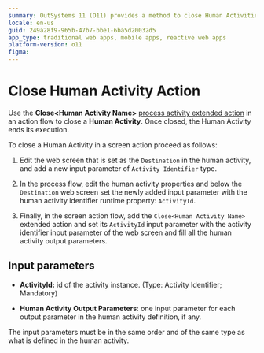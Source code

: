 ```yaml
---
summary: OutSystems 11 (O11) provides a method to close Human Activities in action flows by setting input parameters and using extended actions.
locale: en-us
guid: 249a28f9-965b-47b7-bbe1-6ba5d20032d5
app_type: traditional web apps, mobile apps, reactive web apps
platform-version: o11
figma:
---
```


# Close Human Activity Action

Use the **Close&lt;Human Activity Name&gt;** [process activity extended action](intro.md) in an action flow to close a **Human Activity**. Once closed, the Human Activity ends its execution.

To close a Human Activity in a screen action proceed as follows:

1. Edit the web screen that is set as the `Destination` in the human activity, and add a new input parameter of `Activity Identifier` type.

2. In the process flow, edit the human activity properties and below the `Destination` web screen set the newly added input parameter with the human activity identifier runtime property: `ActivityId`.

3. Finally, in the screen action flow, add the `Close<Human Activity Name>` extended action and set its `ActivityId` input parameter with the activity identifier input parameter of the web screen and fill all the human activity output parameters.

## Input parameters

* **ActivityId:** id of the activity instance. (Type: Activity Identifier; Mandatory)

* **Human Activity Output Parameters**: one input parameter for each output parameter in the human activity definition, if any.

<div class="warning" markdown="1">

The input parameters must be in the same order and of the same type as what is defined in the human activity.

</div>
